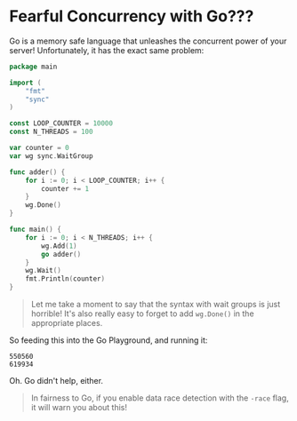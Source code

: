 # Fearful Concurrency with Go???

Go is a memory safe language that unleashes the concurrent power of your server! Unfortunately, it has the exact same problem:

```go
package main

import (
	"fmt"
	"sync"
)

const LOOP_COUNTER = 10000
const N_THREADS = 100

var counter = 0
var wg sync.WaitGroup

func adder() {
	for i := 0; i < LOOP_COUNTER; i++ {
		counter += 1
	}
	wg.Done()
}

func main() {
	for i := 0; i < N_THREADS; i++ {
		wg.Add(1)
		go adder()
	}
	wg.Wait()
	fmt.Println(counter)
}
```

> Let me take a moment to say that the syntax with wait groups is just horrible! It's also really easy to forget to add `wg.Done()` in the appropriate places.

So feeding this into the Go Playground, and running it:

```
550560
619934
```

Oh. Go didn't help, either.

> In fairness to Go, if you enable data race detection with the `-race` flag, it will warn you about this!